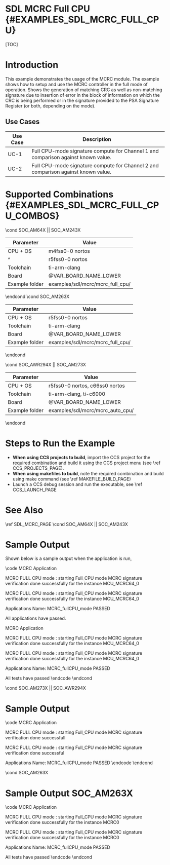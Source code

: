 # SDL MCRC Full CPU {#EXAMPLES_SDL_MCRC_FULL_CPU}

[TOC]

# Introduction

This example demonstrates the usage of the MCRC module. The example shows how to setup and use the MCRC controller in the full mode of operation.
Shows the generation of matching CRC as well as non-matching signature due to insertion of error in the block of information on which the CRC
is being performed or in the signature provided to the PSA Signature Register (or both, depending on the mode).

Use Cases
---------

 Use Case | Description
 ---------|------------
 UC-1     | Full CPU-mode signature compute for Channel 1 and comparison against known value.
 UC-2     | Full CPU-mode signature compute for Channel 2 and comparison against known value.

# Supported Combinations {#EXAMPLES_SDL_MCRC_FULL_CPU_COMBOS}

\cond SOC_AM64X || SOC_AM243X

 Parameter      | Value
 ---------------|-----------
 CPU + OS       | m4fss0-0 nortos
 ^				| r5fss0-0 nortos
 Toolchain      | ti-arm-clang
 Board          | @VAR_BOARD_NAME_LOWER
 Example folder | examples/sdl/mcrc/mcrc_full_cpu/

\endcond
\cond SOC_AM263X

 Parameter      | Value
 ---------------|-----------
 CPU + OS       | r5fss0-0 nortos
 Toolchain      | ti-arm-clang
 Board          | @VAR_BOARD_NAME_LOWER
 Example folder | examples/sdl/mcrc/mcrc_full_cpu/

\endcond

\cond SOC_AWR294X || SOC_AM273X

 Parameter      | Value
 ---------------|-----------
 CPU + OS       | r5fss0-0 nortos, c66ss0 nortos
 Toolchain      | ti-arm-clang, ti-c6000
 Board          | @VAR_BOARD_NAME_LOWER
 Example folder | examples/sdl/mcrc/mcrc_auto_cpu/

\endcond

# Steps to Run the Example

- **When using CCS projects to build**, import the CCS project for the required combination
  and build it using the CCS project menu (see \ref CCS_PROJECTS_PAGE).
- **When using makefiles to build**, note the required combination and build using
  make command (see \ref MAKEFILE_BUILD_PAGE)
- Launch a CCS debug session and run the executable, see \ref CCS_LAUNCH_PAGE

# See Also

\ref SDL_MCRC_PAGE
\cond SOC_AM64X || SOC_AM243X
# Sample Output

Shown below is a sample output when the application is run,

\code
 MCRC Application

 MCRC FULL CPU mode : starting
 Full_CPU mode MCRC signature verification done successfully for the instance MCU_MCRC64_0


 MCRC FULL CPU mode : starting
 Full_CPU mode MCRC signature verification done successfully for the instance MCU_MCRC64_0

 Applications Name: MCRC_fullCPU_mode  PASSED

 All applications have passed.

 MCRC Application

 MCRC FULL CPU mode : starting
 Full_CPU mode MCRC signature verification done successfully for the instance MCU_MCRC64_0


 MCRC FULL CPU mode : starting
 Full_CPU mode MCRC signature verification done successfully for the instance MCU_MCRC64_0

 Applications Name: MCRC_fullCPU_mode  PASSED

 All tests have passed
\endcode
\endcond

\cond SOC_AM273X || SOC_AWR294X
# Sample Output
\code
 MCRC Application

 MCRC FULL CPU mode : starting
 Full_CPU mode MCRC signature verification done successfull


 MCRC FULL CPU mode : starting
 Full_CPU mode MCRC signature verification done successful

 Applications Name: MCRC_fullCPU_mode  PASSED
\endcode
\endcond

\cond SOC_AM263X
# Sample Output SOC_AM263X
\code
 MCRC Application

 MCRC FULL CPU mode : starting
 Full_CPU mode MCRC signature verification done successfully for the instance MCRC0


 MCRC FULL CPU mode : starting
 Full_CPU mode MCRC signature verification done successfully for the instance MCRC0

 Applications Name: MCRC_fullCPU_mode  PASSED

 All tests have passed
\endcode
\endcond

